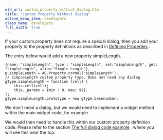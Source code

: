 ```yaml
---
old_url: custom_property_without_dialog.htm
title: "Custom Property Without Dialog"
active_menu_item: developers
class_name: developers
full_width: true
---
```



If your custom property does not require a special dialog, then you add your property to the property definitions as described in [Defining Properties](/developers/documentation/extending-ac/adding-your-own-widgets/anatomy-of-a-basic-widget/defining-properties) .

The entry below would add a new property simpleLength.

    {name: "simpleLength", type : "simpleLength", set:"simpleLength", get: "simpleLength", alias:"Simple Length"},
    p.simpleLength = AC.Property.normal('simpleLength');
    // simpleLength custom property type. Does not need any dialog
    gType.simpleLength = function (cell) {
        this.cell(cell);
        this._params = {min : 0, max: 99};
    };
    gType.simpleLength.prototype = new gType.basenumber;
   

We don't need a dialog, but we would need to implement a widget method within the main widget code, for example

We would then need to handle this within our custom property definition code. Please refer to the section [The full dialog code example](/developers/documentation/extending-ac/adding-your-own-widgets/custom-properties-dialogs/the-full-dialog-code-example) , where you will see this near the top.

